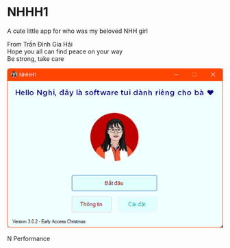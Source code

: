 # NHHH1
A cute little app for who was my beloved NHH girl 

From Trần Đình Gia Hải <br />
Hope you all can find peace on your way <br />
Be strong, take care <br />


![Alt text](Demo_Picture/1.png?raw=true "Title")



N Performance <br />
